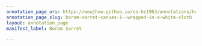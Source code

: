 ```yaml
---
annotation_page_uri: https://wowjhow.github.io/os-bs1963/annotations/borom-sarret-canvas-1--wrapped-in-a-white-cloth.json
annotation_page_slug: borom-sarret-canvas-1--wrapped-in-a-white-cloth
layout: annotation_page
manifest_label: Borom Sarret

---
```

